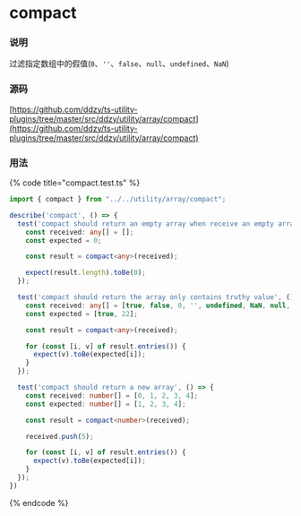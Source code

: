 # compact

### 说明

 过滤指定数组中的假值\(`0`、`''`、`false`、`null`、`undefined`、`NaN`\)

### 源码

[https://github.com/ddzy/ts-utility-plugins/tree/master/src/ddzy/utility/array/compact](https://github.com/ddzy/ts-utility-plugins/tree/master/src/ddzy/utility/array/compact)

### 用法

{% code title="compact.test.ts" %}
```typescript
import { compact } from "../../utility/array/compact";

describe('compact', () => {
  test('compact should return an empty array when receive an empty array', () => {
    const received: any[] = [];
    const expected = 0;

    const result = compact<any>(received);

    expect(result.length).toBe(0);
  });

  test('compact should return the array only contains truthy value', () => {
    const received: any[] = [true, false, 0, '', undefined, NaN, null, 22];
    const expected = [true, 22];

    const result = compact<any>(received);

    for (const [i, v] of result.entries()) {
      expect(v).toBe(expected[i]);
    }
  });

  test('compact should return a new array', () => {
    const received: number[] = [0, 1, 2, 3, 4];
    const expected: number[] = [1, 2, 3, 4];

    const result = compact<number>(received);

    received.push(5);

    for (const [i, v] of result.entries()) {
      expect(v).toBe(expected[i]);
    }
  });
})
```
{% endcode %}

